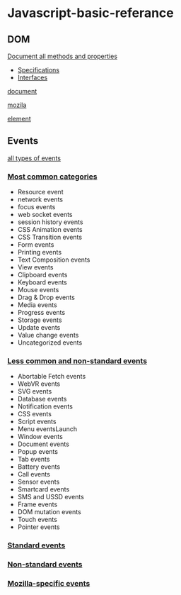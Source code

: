 # Javascript-basic-referance

## DOM

[Document all methods and properties](https://developer.mozilla.org/en-US/docs/Web/API/Document)

 - [Specifications](https://developer.mozilla.org/en-US/docs/Web/API#Specifications)
 - [Interfaces](https://developer.mozilla.org/en-US/docs/Web/API#Interfaces)

[document](https://developer.mozilla.org/en-US/docs/Web/API/Document)

[mozila](https://developer.mozilla.org/en-US/docs/Web/API/Window)

[element](https://developer.mozilla.org/en-US/docs/Web/API/Element#Methods)

## Events

[all types of events](https://developer.mozilla.org/en-US/docs/Web/Events)

### [Most common categories](https://developer.mozilla.org/en-US/docs/Web/Events#Most_common_categories)

 - Resource event
 - network events
 - focus events
 - web socket events
 - session history events
 - CSS Animation events
 - CSS Transition events
 - Form events
 - Printing events
 - Text Composition events
 - View events
 - Clipboard events
 - Keyboard events
 - Mouse events
 - Drag & Drop events
 - Media events
 - Progress events
 - Storage events
 - Update events
 - Value change events
 - Uncategorized events

### [Less common and non-standard events](https://developer.mozilla.org/en-US/docs/Web/Events#Less_common_and_non-standard_events)

 - Abortable Fetch events
 - WebVR events
 - SVG events
 - Database events
 - Notification events
 - CSS events
 - Script events
 - Menu eventsLaunch
 - Window events
 - Document events
 - Popup events
 - Tab events
 - Battery events
 - Call events
 - Sensor events
 - Smartcard events
 - SMS and USSD events
 - Frame events
 - DOM mutation events
 - Touch events
 - Pointer events

### [Standard events](https://developer.mozilla.org/en-US/docs/Web/Events#Standard_events)

### [Non-standard events](https://developer.mozilla.org/en-US/docs/Web/Events#Non-standard_events)

### [Mozilla-specific events](https://developer.mozilla.org/en-US/docs/Web/Events#Mozilla-specific_events)


